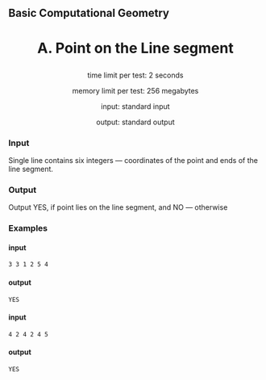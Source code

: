 ## Basic Computational Geometry


# <p align = "center">A. Point on the Line segment </p>

<div align = "center"> time limit per test: 2 seconds

memory limit per test: 256 megabytes

input: standard input

output: standard output

</div>

### Input
Single line contains six integers — coordinates of the point and ends of the line segment.

### Output
Output YES, if point lies on the line segment, and NO — otherwise

### Examples

#### input

```3 3 1 2 5 4```

#### output

``` YES ``` 


#### input

```4 2 4 2 4 5```

#### output

``` YES ```
